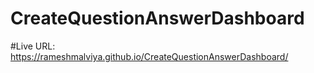 # CreateQuestionAnswerDashboard
#Live URL: https://rameshmalviya.github.io/CreateQuestionAnswerDashboard/
